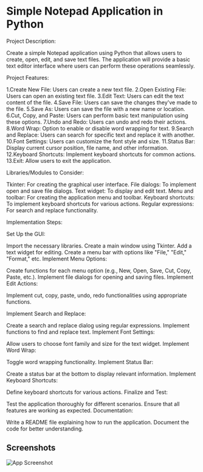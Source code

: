 
#  Simple Notepad Application in Python

Project Description:

Create a simple Notepad application using Python that allows users to create, open, edit, and save text files. The application will provide a basic text editor interface where users can perform these operations seamlessly.

Project Features:

1.Create New File: Users can create a new text file.
2.Open Existing File: Users can open an existing text file.
3.Edit Text: Users can edit the text content of the file.
4.Save File: Users can save the changes they've made to the file.
5.Save As: Users can save the file with a new name or location.
6.Cut, Copy, and Paste: Users can perform basic text manipulation using these options.
7.Undo and Redo: Users can undo and redo their actions.
8.Word Wrap: Option to enable or disable word wrapping for text.
9.Search and Replace: Users can search for specific text and replace it with another.
10.Font Settings: Users can customize the font style and size.
11.Status Bar: Display current cursor position, file name, and other information.
12.Keyboard Shortcuts: Implement keyboard shortcuts for common actions.
13.Exit: Allow users to exit the application.


Libraries/Modules to Consider:

Tkinter: For creating the graphical user interface.
File dialogs: To implement open and save file dialogs.
Text widget: To display and edit text.
Menu and toolbar: For creating the application menu and toolbar.
Keyboard shortcuts: To implement keyboard shortcuts for various actions.
Regular expressions: For search and replace functionality.


Implementation Steps:

Set Up the GUI:

Import the necessary libraries.
Create a main window using Tkinter.
Add a text widget for editing.
Create a menu bar with options like "File," "Edit," "Format," etc.
Implement Menu Options:

Create functions for each menu option (e.g., New, Open, Save, Cut, Copy, Paste, etc.).
Implement file dialogs for opening and saving files.
Implement Edit Actions:

Implement cut, copy, paste, undo, redo functionalities using appropriate functions.

Implement Search and Replace:

Create a search and replace dialog using regular expressions.
Implement functions to find and replace text.
Implement Font Settings:

Allow users to choose font family and size for the text widget.
Implement Word Wrap:

Toggle word wrapping functionality.
Implement Status Bar:

Create a status bar at the bottom to display relevant information.
Implement Keyboard Shortcuts:

Define keyboard shortcuts for various actions.
Finalize and Test:

Test the application thoroughly for different scenarios.
Ensure that all features are working as expected.
Documentation:

Write a README file explaining how to run the application.
Document the code for better understanding.





## Screenshots

![App Screenshot](https://via.placeholder.com/468x300?text=App+Screenshot+Here)

